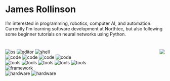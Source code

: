 # James Rollinson
I’m interested in programming, robotics, computer AI, and automation.
Currently I'm learning software development at Northtec, but also following some beginner tutorials on neural networks using Python.

# 
<img align='right' src="https://github-readme-stats.vercel.app/api/top-langs/?username=fo3cus&layout=compact">
<div>
<img alt="os" src="https://img.shields.io/static/v1?label=OS&message=Ubuntu 21.04&color=3572a5&logo=linux&logoColor=white"/> <img alt="editor" src="https://img.shields.io/static/v1?label=Editor&message=VSCode&color=3572a5&logo=Visual Studio Code&logoColor=white"/> <img alt="shell" src="https://img.shields.io/static/v1?color=3572a5&logoColor=white&label=Shell&message=Bash&logo=gnu bash"/>
<br />
<img alt="code" src="https://img.shields.io/static/v1?color=3572a5&logoColor=white&label=Code&message=Python&logo=python"/> <img alt="code" src="https://img.shields.io/static/v1?color=3572a5&logoColor=white&label=Code&message=HTML&logo=html5"/> <img alt="code" src="https://img.shields.io/static/v1?color=3572a5&logoColor=white&label=Code&message=CSS&logo=css3"/> <img alt="code" src="https://img.shields.io/static/v1?color=3572a5&logoColor=white&label=Code&message=Javascript&logo=javascript"/>
<br />
<img alt="tools" src="https://img.shields.io/static/v1?color=3572a5&logoColor=white&label=Tools&message=MySQL&logo=mysql"/> <img alt="tools" src="https://img.shields.io/static/v1?color=3572a5&logoColor=white&label=Tools&message=Mariadb&logo=mariadb"/> <img alt="tools" src="https://img.shields.io/static/v1?color=3572a5&logoColor=white&label=Tools&message=SQLite&logo=sqlite"/> <img alt="tools" src="https://img.shields.io/static/v1?color=3572a5&logoColor=white&label=Tools&message=Flask&logo=flask"/> <img alt="tools" src="https://img.shields.io/static/v1?color=3572a5&logoColor=white&label=Tools&message=Pygame&logo=python"/>
<br />
<img alt="framework" src="https://img.shields.io/static/v1?color=3572a5&logoColor=white&label=Frameworks&message=Bootstrap&logo=bootstrap"/>
<br />
<img alt="hardware" src="https://img.shields.io/static/v1?color=3572a5&logoColor=white&label=Hardware&message=Raspberry Pi&logo=raspberry pi"/> <img alt="hardware" src="https://img.shields.io/static/v1?color=3572a5&logoColor=white&label=Hardware&message=Arduino&logo=arduino"/> 

</div>

